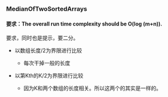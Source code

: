 
### MedianOfTwoSortedArrays

#### 要求：The overall run time complexity should be O(log (m+n)).

要求，同时也是提示，要二分。

* 以数组长度/2为界限进行比较   
    * 每次干掉一般的长度
        
* 以第Kth的K/2为界限进行比较 
    * 因为K和两个数组的长度相关。所以这两个的其实是一样的。
  